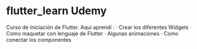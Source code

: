 

# flutter_learn Udemy

Curso de Iniciación de Flutter.
Aquí aprendí :
· Crear los diferentes Widgets
· Como maquetar con lenguaje de Flutter
· Algunas animaciones
· Como conectar los componentes


